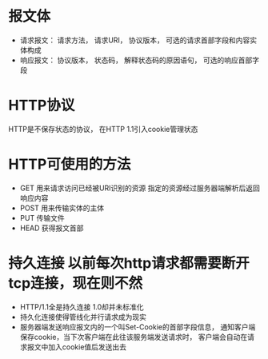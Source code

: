 # 报文体
- 请求报文： 请求方法， 请求URI， 协议版本， 可选的请求首部字段和内容实体构成
- 响应报文： 协议版本， 状态码， 解释状态码的原因语句， 可选的响应首部字段
# HTTP协议
HTTP是不保存状态的协议， 在HTTP 1.1引入cookie管理状态
# HTTP可使用的方法
- GET 用来请求访问已经被URI识别的资源 指定的资源经过服务器端解析后返回响应内容
- POST 用来传输实体的主体
- PUT 传输文件
- HEAD 获得报文首部
# 持久连接 以前每次http请求都需要断开tcp连接，现在则不然
- HTTP/1.1全是持久连接 1.0却并未标准化
- 持久化连接使得管线化并行请求成为现实
- 服务器端发送响应报文内的一个叫Set-Cookie的首部字段信息， 通知客户端保存cookie，当下次客户端在此往该服务端发送请求时， 客户端会自动在请求报文中加入cookie值后发送出去